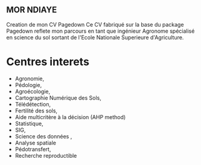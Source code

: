 ## MOR NDIAYE
Creation de mon CV Pagedown
Ce CV fabriqué sur la base  du package Pagedown reflete mon parcours en tant que ingénieur Agronome spécialisé en science du sol sortant de l'Ecole Nationale Superieure d'Agriculture.
# Centres interets
- Agronomie, 
- Pédologie, 
- Agroécologie, 
- Cartographie Numérique des Sols, 
- Télédétection,
- Fertilité des sols, 
- Aide multicritère à la décision (AHP method)
- Statistique, 
- SIG, 
- Science des  données , 
- Analyse spatiale
- Pédotransfert, 
- Recherche reproductible 
